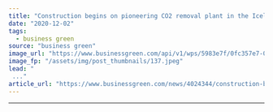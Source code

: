 ```yaml
---
title: "Construction begins on pioneering CO2 removal plant in the Icelandic tundra"
date: "2020-12-02"
tags: 
  - business green
source: "business green"
image_url: "https://www.businessgreen.com/api/v1/wps/5983e7f/0fc357e7-0cf7-4ccb-bd38-2e9a8cef199f/2/01-Orca-construction-site-Concrete-beams-Credit-Climeworks-185x114.jpeg"
image_fp: "/assets/img/post_thumbnails/137.jpeg"
lead: "
 ..."
article_url: "https://www.businessgreen.com/news/4024344/construction-begins-pioneering-co2-removal-plant"
---
```


---
